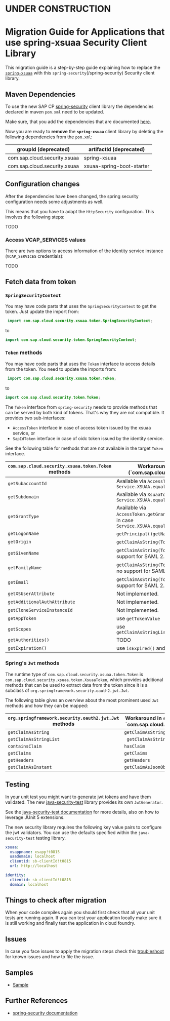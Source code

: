 # UNDER CONSTRUCTION 
# Migration Guide for Applications that use spring-xsuaa Security Client Library

This migration guide is a step-by-step guide explaining how to replace the [`spring-xsuaa`](/spring-xsuaa) with this ``spring-security``(/spring-security) Security client library.

## Maven Dependencies
To use the new SAP CP [spring-security](/spring-security) client library the dependencies declared in maven `pom.xml` need to be updated.

Make sure, that you add the dependencies that are documented [here](/spring-security#maven-dependencies).

Now you are ready to **remove** the **`spring-xsuaa`** client library by deleting the following dependencies from the `pom.xml`:

groupId (deprecated) | artifactId (deprecated) 
--- | --- 
com.sap.cloud.security.xsuaa | spring-xsuaa
com.sap.cloud.security.xsuaa | xsuaa-spring-boot-starter


## Configuration changes
After the dependencies have been changed, the spring security configuration needs some adjustments as well.

This means that you have to adapt the `HttpSecurity` configuration. This involves the following steps:

TODO


### Access VCAP_SERVICES values
There are two options to access information of the identity service instance (`VCAP_SERVICES` credentials):

TODO


## Fetch data from token

### ``SpringSecurityContext``
You may have code parts that uses the `SpringSecurityContext` to get the token. Just update the import from:
````java
 import com.sap.cloud.security.xsuaa.token.SpringSecurityContext;
````
to
````java
import com.sap.cloud.security.token.SpringSecurityContext;
````

### `Token` methods
You may have code parts that uses the `Token` interface to access details from the token. You need to update the imports from:
````java
 import com.sap.cloud.security.xsuaa.token.Token;
````
to
````java
import com.sap.cloud.security.token.Token;
````

The ``Token`` interface from ``spring-security`` needs to provide methods that can be served by both kind of tokens. That's why they are not compatible.
It provides two sub-interfaces: 
- ```AccessToken``` interface in case of access token issued by the xsuaa service, or 
- ```SapIdToken``` interface in case of oidc token issued by the identity service.

See the following table for methods that are not available in the target ```Token``` interface. 

| `com.sap.cloud.security.xsuaa.token.Token` methods       | Workaround in `spring.security` (`com.sap.cloud.security.token.Token)                                                                                      |
|-------------------------|--------------------------------------------------------------------------------------------------|
| `getSubaccountId`          | Available via `AccessToken` interface in case ```Service.XSUAA.equals(token.getService())```                                                                         |`
| `getSubdomain`          | Available via `XsuaaToken` implementation in case ```Service.XSUAA.equals(token.getService())``` 
| `getGrantType`          | Available via `AccessToken.getGrantType().toString()` interface in case ```Service.XSUAA.equals(token.getService())```   
| `getLogonName`            | `getPrincipal()getName()`. 
| `getOrigin`            | ```getClaimAsString(TokenClaims.ORIGIN)```.
| `getGivenName`          | ```getClaimAsString(TokenClaims.GIVEN_NAME)```. :bulb: no support for SAML 2.0 - XSUAA mapping.
| `getFamilyName`          | ``getClaimAsString(TokenClaims.FAMILY_NAME)``. :bulb: no support for SAML 2.0 - XSUAA mapping.
| `getEmail`          | ``getClaimAsString(TokenClaims.EMAIL)``. :bulb: no support for SAML 2.0 - XSUAA mapping.
| `getXSUserAttribute`          | Not implemented.
| `getAdditionalAuthAttribute`  | Not implemented.
| `getCloneServiceInstanceId`  | Not implemented.
| `getAppToken`  | use `getTokenValue`
| `getScopes`  | use `getClaimAsStringList(TokenClaims.XSUAA.SCOPES)`
| `getAuthorities()`  | TODO
| `getExpiration()`  | use `isExpired()` and `getExpiration()` instead.

### Spring's `Jwt` methods

The runtime type of `com.sap.cloud.security.xsuaa.token.Token` is `com.sap.cloud.security.xsuaa.token.XsuaaToken`, which provides additional methods that can be used to extract data from the token since it is a subclass of
`org.springframework.security.oauth2.jwt.Jwt`. 

The following table gives an overview about the most prominent used ``Jwt`` methods and how they can be mapped:

|`org.springframework.security.oauth2.jwt.Jwt` methods       | Workaround in `spring.security` (using `com.sap.cloud.security.token.Token)                                                                                      |
|-------------------------|--------------------------------------------------------------------------------------------------|
| `getClaimAsString`       | `getClaimAsString` |
| `getClaimAsStringList`  | ` getClaimAsStringList` |
| `containsClaim`          | `hasClaim` |
| `getClaims`              | `getClaims` |
| `getHeaders`             | `getHeaders` |
| `getClaimAsInstant`      | `getClaimAsJsonObject().getAsInstant()` |


## Testing
In your unit test you might want to generate jwt tokens and have them validated. The new
[java-security-test](/java-security-test) library provides its own `JwtGenerator`. 

See the [java-security-test documentation](/java-security-test) for more details, also on how to leverage JUnit 5 extensions.

The new security library requires the following key value pairs to configure the jwt validators. You can use the defaults specified within the ``java-security-test`` testing library.

````yaml
xsuaa:
  xsappname: xsapp!t0815
  uaadomain: localhost
  clientid: sb-clientId!t0815
  url: http://localhost

identity:
  clientid: sb-clientId!t0815
  domain: localhost
````

## Things to check after migration 
When your code compiles again you should first check that all your unit tests are running again. If you can test your
application locally make sure it is still working and finally test the application in cloud foundry.


## Issues
In case you face issues to apply the migration steps check this [troubleshoot](README.md#troubleshoot) for known issues and how to file the issue.

## Samples
- [Sample](/samples/spring-security-hybrid-usage)    

## Further References
- [spring-security documentation](/spring-security/README.md)
